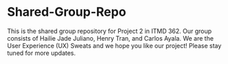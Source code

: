 # Shared-Group-Repo
This is the shared group repository for Project 2 in ITMD 362. Our group consists of Hailie Jade Juliano, Henry Tran, and Carlos Ayala. We are the User Experience (UX) Sweats and we hope you like our project! Please stay tuned for more updates.
